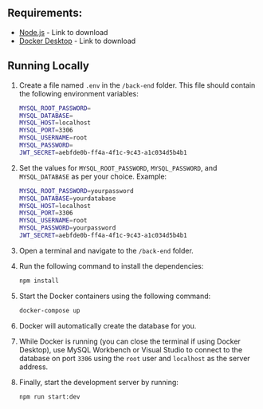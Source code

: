 ## Requirements:

* [Node.js](https://nodejs.org/en) - Link to download
* [Docker Desktop](https://www.docker.com/products/docker-desktop/) - Link to download

## Running Locally

1. Create a file named `.env` in the `/back-end` folder. This file should contain the following environment variables:

    ```bash
    MYSQL_ROOT_PASSWORD=
    MYSQL_DATABASE=
    MYSQL_HOST=localhost
    MYSQL_PORT=3306
    MYSQL_USERNAME=root
    MYSQL_PASSWORD=
    JWT_SECRET=aebfde0b-ff4a-4f1c-9c43-a1c034d5b4b1
    ```

2. Set the values for `MYSQL_ROOT_PASSWORD`, `MYSQL_PASSWORD`, and `MYSQL_DATABASE` as per your choice. Example:

    ```bash
    MYSQL_ROOT_PASSWORD=yourpassword
    MYSQL_DATABASE=yourdatabase
    MYSQL_HOST=localhost
    MYSQL_PORT=3306
    MYSQL_USERNAME=root
    MYSQL_PASSWORD=yourpassword
    JWT_SECRET=aebfde0b-ff4a-4f1c-9c43-a1c034d5b4b1
    ```

3. Open a terminal and navigate to the `/back-end` folder.

4. Run the following command to install the dependencies:

    ```bash
    npm install
    ```

5. Start the Docker containers using the following command:

    ```bash
    docker-compose up
    ```

6. Docker will automatically create the database for you.

7. While Docker is running (you can close the terminal if using Docker Desktop), use MySQL Workbench or Visual Studio to connect to the database on port `3306` using the `root` user and `localhost` as the server address.

8. Finally, start the development server by running:

    ```bash
    npm run start:dev
    ```
